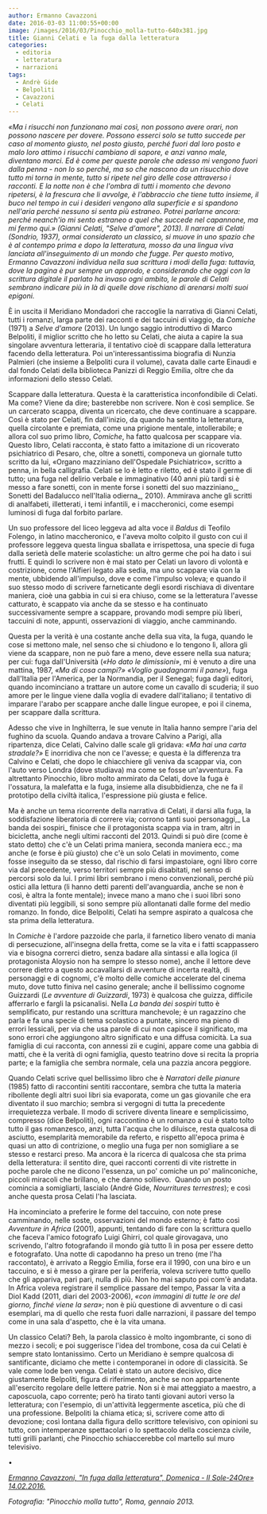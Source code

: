 ```yaml
---
author: Ermanno Cavazzoni
date: 2016-03-03 11:00:55+00:00
image: /images/2016/03/Pinocchio_molla-tutto-640x381.jpg
title: Gianni Celati e la fuga dalla letteratura
categories:
  - editoria
  - letteratura
  - narrazioni
tags:
  - Andrè Gide
  - Belpoliti
  - Cavazzoni
  - Celati
---
```


*«Ma i risucchi non funzionano mai così, non possono avere orari, non possono nascere per dovere. Possono esserci solo se tutto succede per caso al momento giusto, nel posto giusto, perché fuori dal loro posto e malo loro attimo i risucchi cambiano di sapore, e anzi vanno male, diventano marci. Ed è come per queste parole che adesso mi vengono fuori dalla penna - non lo so perché, ma so che nascono da un risucchio dove tutto mi torna in mente, tutto si ripete nel giro delle cose attraverso i racconti. E la notte non è che l'ombra di tutti i momento che devono ripetersi, è la frescura che li avvolge, è l'abbraccio che tiene tutto insieme, il buco nel tempo in cui i desideri vengono alla superficie e si spandono nell'aria perché nessuno si senta più estraneo. Potrei parlarne ancora: perché neanch'io mi sento estraneo a quel che succede nel capannone, ma mi fermo qui.» (Gianni Celati, "Selve d'amore", 2013). Il narrare di Celati (Sondrio, 1937), ormai considerato un classico, si muove in uno spazio che è al contempo prima e dopo la letteratura, mosso da una lingua viva lanciata all'inseguimento di un mondo che fugge. Per questo motivo, Ermanno Cavazzoni individua nella sua scrittura i modi della fuga: tuttavia, dove la pagina è pur sempre un approdo, e considerando che oggi con la scrittura digitale il parlato ha invaso ogni ambito, le parole di Celati sembrano indicare più in là di quelle dove rischiano di arenarsi molti suoi epigoni.*

È in uscita il Meridiano Mondadori che raccoglie la narrativa di Gianni Celati, tutti i romanzi, larga parte dei racconti e dei taccuini di viaggio, da *Comiche* (1971) a *Selve d'amore* (2013). Un lungo saggio introduttivo di Marco Belpoliti, il miglior scritto che ho letto su Celati, che aiuta a capire la sua singolare avventura letteraria, il tentativo cioè di scappare dalla letteratura facendo della letteratura. Poi un'interessantissima biografia di Nunzia Palmieri (che insieme a Belpoliti cura il volume), cavata dalle carte Einaudi e dal fondo Celati della biblioteca Panizzi di Reggio Emilia, oltre che da informazioni dello stesso Celati.

Scappare dalla letteratura. Questa è la caratteristica inconfondibile di Celati. Ma come? Viene da dire; basterebbe non scrivere. Non è così semplice. Se un carcerato scappa, diventa un ricercato, che deve continuare a scappare. Così è stato per Celati, fin dall'inizio, da quando ha sentito la letteratura, quella circolante e premiata, come una prigione mentale, intollerabile; e allora col suo primo libro, *Comiche*, ha fatto qualcosa per scappare via. Questo libro, Celati racconta, è stato fatto a imitazione di un ricoverato psichiatrico di Pesaro, che, oltre a sonetti, componeva un giornale tutto scritto da lui, «Organo mazziniano dell'Ospedale Psichiatrico», scritto a penna, in bella calligrafia. Celati se lo è letto e riletto, ed è stato il germe di tutto; una fuga nel delirio verbale e immaginativo (40 anni più tardi si è messo a fare sonetti, con in mente forse i sonetti del suo mazziniano,\_ Sonetti del Badalucco nell'Italia odierna\_, 2010). Ammirava anche gli scritti di analfabeti, illetterati, i temi infantili, e i maccheronici, come esempi luminosi di fuga dal forbito parlare.

Un suo professore del liceo leggeva ad alta voce il *Baldus* di Teofilo Folengo, in latino maccheronico, e l'aveva molto colpito il gusto con cui il professore leggeva questa lingua sballata e irrispettosa, una specie di fuga dalla serietà delle materie scolastiche: un altro germe che poi ha dato i sui frutti. E quindi lo scrivere non è mai stato per Celati un lavoro di volontà e costrizione, come l'Alfieri legato alla sedia, ma uno scappare via con la mente, ubbidendo all'impulso, dove e come l'impulso voleva; e quando il suo stesso modo di scrivere farneticante degli esordi rischiava di diventare maniera, cioè una gabbia in cui si era chiuso, come se la letteratura l'avesse catturato, è scappato via anche da se stesso e ha continuato successivamente sempre a scappare, provando modi sempre più liberi, taccuini di note, appunti, osservazioni di viaggio, anche camminando.

Questa per la verità è una costante anche della sua vita, la fuga, quando le cose si mettono male, nel senso che si chiudono e lo tengono lì, allora gli viene da scappare, non ne può fare a meno, deve essere nella sua natura; per cui: fuga dall'Università (*«Ho dato le dimissioni»*, mi è venuto a dire una mattina, 1987, *«Ma di cosa campi?»* *«Voglio guadagnarmi il pane»*), fuga dall'Italia per l'America, per la Normandia, per il Senegal; fuga dagli editori, quando incominciano a trattare un autore come un cavallo di scuderia; il suo amore per le lingue viene dalla voglia di evadere dall'italiano; il tentativo di imparare l'arabo per scappare anche dalle lingue europee, e poi il cinema, per scappare dalla scrittura.

Adesso che vive in Inghilterra, le sue venute in Italia hanno sempre l'aria del fughino da scuola. Quando andava a trovare Calvino a Parigi, alla ripartenza, dice Celati, Calvino dalle scale gli gridava: *«Ma hai una carta stradale?»* E inorridiva che non ce l'avesse; e questa è la differenza tra Calvino e Celati, che dopo le chiacchiere gli veniva da scappar via, con l'auto verso Londra (dove studiava) ma come se fosse un'avventura. Fa altrettanto Pinocchio, libro molto ammirato da Celati, dove la fuga è l'ossatura, la malefatta e la fuga, insieme alla disubbidienza, che ne fa il prototipo della civiltà italica, l'espressione più giusta e felice.

Ma è anche un tema ricorrente della narrativa di Celati, il darsi alla fuga, la soddisfazione liberatoria di correre via; corrono tanti suoi personaggi,\_ La banda dei sospiri\_ finisce che il protagonista scappa via in tram, altri in bicicletta, anche negli ultimi racconti del 2013. Quindi si può dire (come è stato detto) che c'è un Celati prima maniera, seconda maniera ecc.; ma anche (e forse è più giusto) che c'è un solo Celati in movimento, come fosse inseguito da se stesso, dal rischio di farsi impastoiare, ogni libro corre via dal precedente, verso territori sempre più disabitati, nel senso di percorsi solo da lui. I primi libri sembrano i meno convenzionali, perché più ostici alla lettura (li hanno detti parenti dell'avanguardia, anche se non è così, è altra la fonte mentale); invece mano a mano che i suoi libri sono diventati più leggibili, si sono sempre più allontanati dalle forme del medio romanzo. In fondo, dice Belpoliti, Celati ha sempre aspirato a qualcosa che sta prima della letteratura.

In *Comiche* è l'ardore pazzoide che parla, il farnetico libero venato di mania di persecuzione, all'insegna della fretta, come se la vita e i fatti scappassero via e bisogna correrci dietro, senza badare alla sintassi e alla logica (il protagonista Aloysio non ha sempre lo stesso nome), anche il lettore deve correre dietro a questo accavallarsi di avventure di incerta realtà, di personaggi e di cognomi, c'è molto delle comiche accelerate del cinema muto, dove tutto finiva nel casino generale; anche il bellissimo cognome Guizzardi (*Le avventure di Guizzardi*, 1973) è qualcosa che guizza, difficile afferrarlo e fargli la psicanalisi. Nella *La banda dei sospiri* tutto è semplificato, pur restando una scrittura manchevole; è un ragazzino che parla e fa una specie di tema scolastico a puntate, sincero ma pieno di errori lessicali, per via che usa parole di cui non capisce il significato, ma sono errori che aggiungono altro significato e una diffusa comicità. La sua famiglia di cui racconta, con annessi zii e cugini, appare come una gabbia di matti, che è la verità di ogni famiglia, questo teatrino dove si recita la propria parte; e la famiglia che sembra normale, cela una pazzia ancora peggiore.

Quando Celati scrive quel bellissimo libro che è *Narratori delle pianure* (1985) fatto di raccontini sentiti raccontare, sembra che tutta la materia ribollente degli altri suoi libri sia evaporata, come un gas giovanile che era diventato il suo marchio; sembra si vergogni di tutta la precedente irrequietezza verbale. Il modo di scrivere diventa lineare e semplicissimo, compresso (dice Belpoliti), ogni raccontino è un romanzo a cui è stato tolto tutto il gas romanzesco, anzi, tutta l'acqua che lo diluisce, resta qualcosa di asciutto, esemplarità memorabile da referto, e rispetto all'epoca prima è quasi un atto di contrizione, o meglio una fuga per non somigliare a se stesso e restarci preso. Ma ancora è la ricerca di qualcosa che sta prima della letteratura: il sentito dire, quei racconti correnti di vite ristrette in poche parole che ne dicono l'essenza, un po' comiche un po' malinconiche, piccoli miracoli che brillano, e che danno sollievo.  Quando un posto comincia a somigliarti, lascialo (André Gide, *Nourritures terrestres*); e così anche questa prosa Celati l'ha lasciata.

Ha incominciato a preferire le forme del taccuino, con note prese camminando, nelle soste, osservazioni del mondo esterno; è fatto così *Avventure in Africa* (2001), appunti, tentando di fare con la scrittura quello che faceva l'amico fotografo Luigi Ghirri, col quale girovagava, uno scrivendo, l'altro fotografando il mondo già tutto lì in posa per essere detto e fotografato. Una notte di capodanno ha preso un treno (me l'ha raccontato), è arrivato a Reggio Emilia, forse era il 1990, con una biro e un taccuino, e si è messo a girare per la periferia, voleva scrivere tutto quello che gli appariva, pari pari, nulla di più. Non ho mai saputo poi com'è andata. In Africa voleva registrare il semplice passare del tempo, Passar la vita a Diol Kadd (2011, diari del 2003-2006), *«con immagini di tutte le ore del giorno, finché viene la sera»*; non è più questione di avventure o di casi esemplari, ma di quello che resta fuori dalle narrazioni, il passare del tempo come in una sala d'aspetto, che è la vita umana.

Un classico Celati? Beh, la parola classico è molto ingombrante, ci sono di mezzo i secoli; e poi suggerisce l'idea del trombone, cosa da cui Celati è sempre stato lontanissimo. Certo un Meridiano è sempre qualcosa di santificante, diciamo che mette i contemporanei in odore di classicità. Se vale come lode ben venga. Celati è stato un autore decisivo, dice giustamente Belpoliti, figura di riferimento, anche se non appartenente all'esercito regolare delle lettere patrie. Non si è mai atteggiato a maestro, a caposcuola, capo corrente; però ha tirato tanti giovani autori verso la letteratura; con l'esempio, di un'attività leggermente ascetica, più che di una professione. Belpoliti la chiama etica; sì, scrivere come atto di devozione; così lontana dalla figura dello scrittore televisivo, con opinioni su tutto, con intemperanze spettacolari o lo spettacolo della coscienza civile, tutti grilli parlanti, che Pinocchio schiaccerebbe col martello sul muro televisivo.

•

[*Ermanno Cavazzoni, "In fuga dalla letteratura", Domenica - Il Sole-24Ore» 14.02.2016.*](http://www.ilsole24ore.com/art/cultura/2016-02-14/in-fuga-letteratura-103708.shtml?uuid=AC8GFDUC)

*Fotografia: "Pinocchio molla tutto", Roma, gennaio 2013.*
